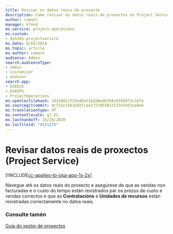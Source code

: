 ```yaml
---
title: Revisar os datos reais do proxecto
description: Como revisar os datos reais de proxectos en Project Service
author: rumant
manager: kfend
ms.service: project-operations
ms.custom:
- dyn365-projectservice
ms.date: 8/03/2018
ms.topic: article
ms.author: rumant
audience: Admin
search.audienceType:
- admin
- customizer
- enduser
search.app:
- D365CE
- D365PS
- ProjectOperations
ms.openlocfilehash: 34438012f23ed0af1b2d0edbfb8c8f69d73c1bfe
ms.sourcegitcommit: 4cf1dc1561b92fca4175f0b3813133c5e63ce8e6
ms.translationtype: HT
ms.contentlocale: gl-ES
ms.lasthandoff: 10/28/2020
ms.locfileid: "4131175"
---
```

# <a name="review-project-actuals-project-service"></a>Revisar datos reais de proxectos (Project Service)

[!INCLUDE[cc-applies-to-psa-app-1x-2x](../includes/cc-applies-to-psa-app-1x-2x.md)]

Navegue até os datos reais do proxecto e asegúrese de que as vendas non facturadas e o custo do tempo están rexistrados par os prezos de custo e vendas correctos e que as **Contratacións** e **Unidades de recursos** están rexistradas correctamente no datos reais.  
  
### <a name="see-also"></a>Consulte tamén  
 [Guía do xestor de proxectos](../psa/project-manager-guide.md)
